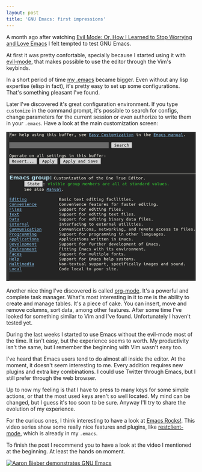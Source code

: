 ```yaml
---
layout: post
title: 'GNU Emacs: first impressions'
---
```


A month ago after watching [Evil Mode: Or, How I Learned to Stop Worrying and Love Emacs](https://www.youtube.com/watch?v=JWD1Fpdd4Pc) I felt tempted to test GNU Emacs.

At first it was pretty confortable, specially because I started using it with [evil-mode](http://www.emacswiki.org/emacs/Evil), that makes possible to use the editor through the Vim's keybinds.

In a short period of time [my .emacs](https://github.com/diegosouza/dotfiles/blob/master/.emacs) became bigger. Even without any lisp expertise (elisp in fact), it's pretty easy to set up some configurations. That's something pleasant I've found.

Later I've discovered it's great configuration environment. If you type `customize` in the command prompt, it's possible to search for configs, change parameters for the current session or even authorize to write them in your `.emacs`. Have a look at the main customization screen:

![GNU Emacs' customization screen](/public/images/gnu-emacs-customize.png)

Another nice thing I've discovered is called [org-mode](http://orgmode.org/). It's a powerful and complete task manager. What's most interesting in it to me is the ability to create and manage tables. It's a piece of cake. You can insert, move and remove columns, sort data, among other features. After some time I've looked for something similar to Vim and I've found. Unfortunately I haven't tested yet.

During the last weeks I started to use Emacs without the evil-mode most of the time. It isn't easy, but the experience seems to worth. My productivity isn't the same, but I remember the beginning with Vim wasn't easy too.

I've heard that Emacs users tend to do almost all inside the editor. At the moment, it doesn't seem interesting to me. Every addition requires new plugins and extra key combinations. I could use Twitter through Emacs, but I still prefer through the web browser.

Up to now my feeling is that I have to press to many keys for some simple actions, or that the most used keys aren't so well located. My mind can be changed, but I guess it's too soon to be sure. Anyway I'll try to share the evolution of my experience.

For the curious ones, I think interesting to have a look at [Emacs Rocks!](http://emacsrocks.com/). This video series show some really nice features and plugins, like [restclient-mode](https://www.youtube.com/watch?v=fTvQTMOGJaw), which is already in my `.emacs`.

To finish the post I recommend you to have a look at the video I mentioned at the beginning. At least the hands on moment.

[![Aaron Bieber demonstrates GNU Emacs](https://img.youtube.com/vi/JWD1Fpdd4Pc/0.jpg)](https://www.youtube.com/watch?v=JWD1Fpdd4Pc&t=20m26s)

